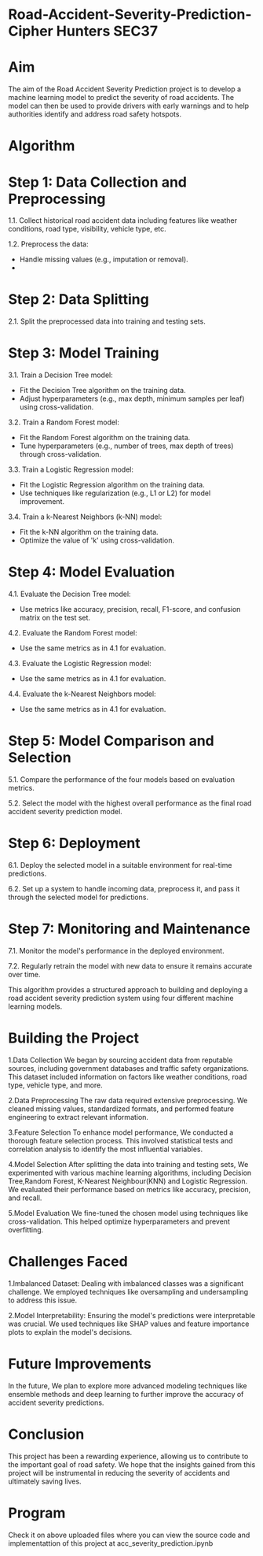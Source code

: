 # Road-Accident-Severity-Prediction-Cipher Hunters SEC37
# Aim
The aim of the Road Accident Severity Prediction project is to develop a machine learning model to predict the severity of road accidents. The model can then be used to provide drivers with early warnings and to help authorities identify and address road safety hotspots.

# Algorithm
# Step 1: Data Collection and Preprocessing

1.1. Collect historical road accident data including features like weather conditions, road type, visibility, vehicle type, etc.

1.2. Preprocess the data:
   - Handle missing values (e.g., imputation or removal).
   - 
# Step 2: Data Splitting
2.1. Split the preprocessed data into training and testing sets.

# Step 3: Model Training

3.1. Train a Decision Tree model:
   - Fit the Decision Tree algorithm on the training data.
   - Adjust hyperparameters (e.g., max depth, minimum samples per leaf) using cross-validation.

3.2. Train a Random Forest model:
   - Fit the Random Forest algorithm on the training data.
   - Tune hyperparameters (e.g., number of trees, max depth of trees) through cross-validation.

3.3. Train a Logistic Regression model:
   - Fit the Logistic Regression algorithm on the training data.
   - Use techniques like regularization (e.g., L1 or L2) for model improvement.

3.4. Train a k-Nearest Neighbors (k-NN) model:
   - Fit the k-NN algorithm on the training data.
   - Optimize the value of 'k' using cross-validation.

# Step 4: Model Evaluation

4.1. Evaluate the Decision Tree model:
   - Use metrics like accuracy, precision, recall, F1-score, and confusion matrix on the test set.

4.2. Evaluate the Random Forest model:
   - Use the same metrics as in 4.1 for evaluation.

4.3. Evaluate the Logistic Regression model:
   - Use the same metrics as in 4.1 for evaluation.

4.4. Evaluate the k-Nearest Neighbors model:
   - Use the same metrics as in 4.1 for evaluation.

# Step 5: Model Comparison and Selection

5.1. Compare the performance of the four models based on evaluation metrics.

5.2. Select the model with the highest overall performance as the final road accident severity prediction model.

# Step 6: Deployment

6.1. Deploy the selected model in a suitable environment for real-time predictions.

6.2. Set up a system to handle incoming data, preprocess it, and pass it through the selected model for predictions.

# Step 7: Monitoring and Maintenance

7.1. Monitor the model's performance in the deployed environment.

7.2. Regularly retrain the model with new data to ensure it remains accurate over time.

This algorithm provides a structured approach to building and deploying a road accident severity prediction system using four different machine learning models. 

# Building the Project 

1.Data Collection We began by sourcing accident data from reputable sources, including government databases and traffic safety organizations. This dataset included information on factors like weather conditions, road type, vehicle type, and more.

2.Data Preprocessing The raw data required extensive preprocessing. We cleaned missing values, standardized formats, and performed feature engineering to extract relevant information.

3.Feature Selection To enhance model performance, We conducted a thorough feature selection process. This involved statistical tests and correlation analysis to identify the most influential variables.

4.Model Selection After splitting the data into training and testing sets, We experimented with various machine learning algorithms, including Decision Tree,Random Forest, K-Nearest Neighbour(KNN) and Logistic Regression. We evaluated their performance based on metrics like accuracy, precision, and recall.

5.Model Evaluation We fine-tuned the chosen model using techniques like cross-validation. This helped optimize hyperparameters and prevent overfitting.

# Challenges Faced

1.Imbalanced Dataset: 
Dealing with imbalanced classes was a significant challenge. We employed techniques like oversampling and undersampling to address this issue.

2.Model Interpretability: 
Ensuring the model's predictions were interpretable was crucial. We used techniques like SHAP values and feature importance plots to explain the model's decisions.

# Future Improvements 
In the future, We plan to explore more advanced modeling techniques like ensemble methods and deep learning to further improve the accuracy of accident severity predictions.

# Conclusion 
This project has been a rewarding experience, allowing us to contribute to the important goal of road safety. We hope that the insights gained from this project will be instrumental in reducing the severity of accidents and ultimately saving lives.


# Program
Check it on above uploaded files where you can view the source code and implementattion of this project at acc_severity_prediction.ipynb
